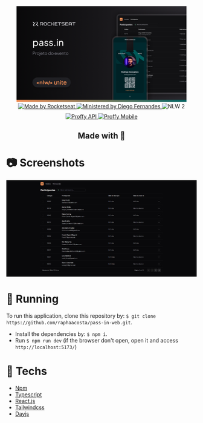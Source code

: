 <div align="center">
  <div>
    <img src="./src/assets/Thumbnail.png" alt="PassIn" width="450px"/>
  </div>
  <a target="_blank" href="https://linktr.ee/rocketseat">
    <img src="https://img.shields.io/badge/Made%20by-rocketseat-blueviolet" alt="Made by Rocketseat">
  </a>
  <a target="_blank" href="https://github.com/diego3g">
    <img src="https://img.shields.io/badge/Ministered%20by-Diego%20Fernandes-blueviolet" alt="Ministered by Diego Fernandes">
  </a>
  <img src="https://img.shields.io/badge/Next%20Level%20Week-2-blueviolet" alt="NLW 2">
  <div style="margin-top: 10px;">
    <a target="_blank" href="https://github.com/raphaacosta/Proffy-API">
      <img src="https://img.shields.io/badge/Go%20to-API-blueviolet" alt="Proffy API"/>
    </a>
    <a href="https://github.com/raphaacosta/Proffy-Mobile">
      <img src="https://img.shields.io/badge/Go%20to-Mobile-blueviolet" alt="Proffy Mobile"/>
    </a>
    <h2>
      Made with 💜
    </h2>
  </div>
</div>

# 📷 Screenshots

<div align="center" style="display: gird; grid-template-columns: repeat(2, 1fr); grid-template-rows: repeat(3, 1fr); gap: 10px 20px;">
  <img src="./src/assets/home-screenshot.jpg" alt="home page" >
</div>

# 🚀 Running 

 To run this application, clone this repository by: `$ git clone https://github.com/raphaacosta/pass-in-web.git`.
 - Install the dependencies by: `$ npm i`.
 - Run `$ npm run dev` (if the browser don't open, open it and access `http://localhost:5173/`)

# 📌 Techs

 - [Npm](https://nodejs.org/en)
 - [Typescript](https://www.typescriptlang.org/)
 - [React.js](https://pt-br.reactjs.org/)
 - [Tailwindcss](https://tailwindcss.com/)
 - [Dayjs](https://day.js.org/)
